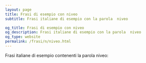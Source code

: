 ```yaml
---
layout: page
title: Frasi di esempio con niveo 
subtitle: Frasi italiane di esempio con la parola  niveo

og_title: Frasi di esempio con niveo 
og_description: Frasi italiane di esempio con la parola  niveo
og_type: website
permalink: /frasi/n/niveo.html
---
```


Frasi italiane di esempio contenenti la parola niveo:


